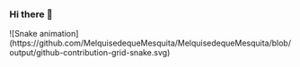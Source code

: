 ### Hi there 👋

<!--
**MelquisedequeMesquita/MelquisedequeMesquita** is a ✨ _special_ ✨ repository because its `README.md` (this file) appears on your GitHub profile.

Here are some ideas to get you started:

- 🔭 I’m currently working on ...
- 🌱 I’m currently learning ...
- 👯 I’m looking to collaborate on ...
- 🤔 I’m looking for help with ...
- 💬 Ask me about ...
- 📫 How to reach me: ...
- 😄 Pronouns: ...
- ⚡ Fun fact: ...
-->



<div>
   ![Snake animation](https://github.com/MelquisedequeMesquita/MelquisedequeMesquita/blob/output/github-contribution-grid-snake.svg)
</div>
